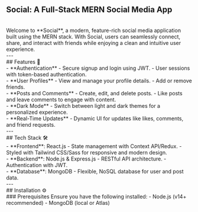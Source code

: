 ## Social: A Full-Stack MERN Social Media App
<br/>
Welcome to **Social**, a modern, feature-rich social media application built using the MERN stack. With Social, users can seamlessly connect, share, and interact with friends while enjoying a clean and intuitive user experience.
<br/>
---
<br/>
## Features 🌟
<br/>
- **Authentication**  
  - Secure signup and login using JWT.  
  - User sessions with token-based authentication.  
<br/>
- **User Profiles**  
  - View and manage your profile details.  
  - Add or remove friends.  
<br/>
- **Posts and Comments**  
  - Create, edit, and delete posts.  
  - Like posts and leave comments to engage with content.  
<br/>
- **Dark Mode**  
  - Switch between light and dark themes for a personalized experience.
<br/>
- **Real-Time Updates**  
  - Dynamic UI for updates like likes, comments, and friend requests.  
<br/>
---
<br/>
## Tech Stack 🛠️
<br/>
- **Frontend**: React.js  
  - State management with Context API/Redux.  
  - Styled with Tailwind CSS/Sass for responsive and modern design.  
<br/>
- **Backend**: Node.js & Express.js  
  - RESTful API architecture.  
  - Authentication with JWT.  
<br/>
- **Database**: MongoDB  
  - Flexible, NoSQL database for user and post data.  
<br/>
---
<br/>
## Installation ⚙️
<br/>
### Prerequisites  
Ensure you have the following installed:  
- Node.js (v14+ recommended)  
- MongoDB (local or Atlas) 
